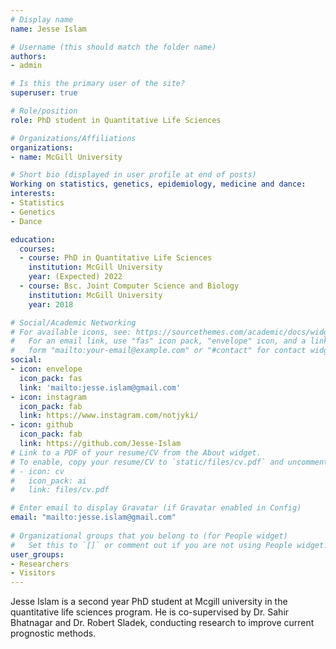 ```yaml
---
# Display name
name: Jesse Islam

# Username (this should match the folder name)
authors:
- admin

# Is this the primary user of the site?
superuser: true

# Role/position
role: PhD student in Quantitative Life Sciences

# Organizations/Affiliations
organizations:
- name: McGill University

# Short bio (displayed in user profile at end of posts)
Working on statistics, genetics, epidemiology, medicine and dance:
interests:
- Statistics
- Genetics
- Dance

education:
  courses:
  - course: PhD in Quantitative Life Sciences
    institution: McGill University
    year: (Expected) 2022
  - course: Bsc. Joint Computer Science and Biology
    institution: McGill University
    year: 2018

# Social/Academic Networking
# For available icons, see: https://sourcethemes.com/academic/docs/widgets/#icons
#   For an email link, use "fas" icon pack, "envelope" icon, and a link in the
#   form "mailto:your-email@example.com" or "#contact" for contact widget.
social:
- icon: envelope
  icon_pack: fas
  link: 'mailto:jesse.islam@gmail.com'
- icon: instagram
  icon_pack: fab
  link: https://www.instagram.com/notjyki/
- icon: github
  icon_pack: fab
  link: https://github.com/Jesse-Islam
# Link to a PDF of your resume/CV from the About widget.
# To enable, copy your resume/CV to `static/files/cv.pdf` and uncomment the lines below.  
# - icon: cv
#   icon_pack: ai
#   link: files/cv.pdf

# Enter email to display Gravatar (if Gravatar enabled in Config)
email: "mailto:jesse.islam@gmail.com"
  
# Organizational groups that you belong to (for People widget)
#   Set this to `[]` or comment out if you are not using People widget.  
user_groups:
- Researchers
- Visitors
---
```


Jesse Islam is a second year PhD student at Mcgill university in the quantitative life sciences program. He is co-supervised by Dr. Sahir Bhatnagar and Dr. Robert Sladek, conducting research to improve current prognostic methods.
